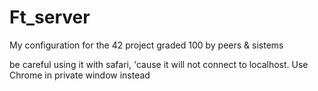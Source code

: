 # Ft_server

My configuration for the 42 project
graded 100 by peers & sistems

be careful using it with safari, 'cause it will not connect to localhost.
Use Chrome in private window instead
